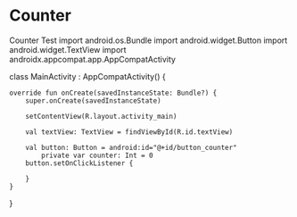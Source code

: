 # Counter
Counter Test
import android.os.Bundle
import android.widget.Button
import android.widget.TextView
import androidx.appcompat.app.AppCompatActivity


class MainActivity : AppCompatActivity() {

    override fun onCreate(savedInstanceState: Bundle?) {
        super.onCreate(savedInstanceState)

        setContentView(R.layout.activity_main)

        val textView: TextView = findViewById(R.id.textView)

        val button: Button = android:id="@+id/button_сounter"
			private var counter: Int = 0
        button.setOnClickListener {
              
        }
    }
}
